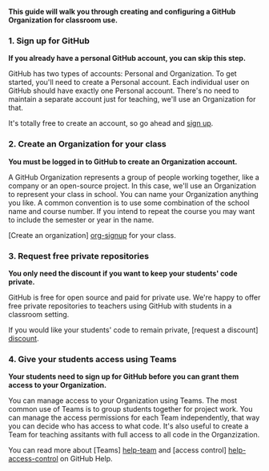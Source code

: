 **This guide will walk you through creating and configuring a GitHub
Organization for classroom use.**

### 1. Sign up for GitHub

**If you already have a personal GitHub account, you can skip this step.**

GitHub has two types of accounts: Personal and Organization. To get started,
you'll need to create a Personal account. Each individual user on GitHub
should have exactly one Personal account. There's no need to maintain a
separate account just for teaching, we'll use an Organization for that.

It's totally free to create an account, so go ahead and [sign up][signup].

### 2. Create an Organization for your class

**You must be logged in to GitHub to create an Organization account.**

A GitHub Organization represents a group of people working together, like a
company or an open-source project. In this case, we'll use an Organization to
represent your class in school. You can name your Organization anything you
like. A common convention is to use some combination of the school name and
course number. If you intend to repeat the course you may want to include the
semester or year in the name.

[Create an organization] [org-signup] for your class.

### 3. Request free private repositories

**You only need the discount if you want to keep your students' code private.**

GitHub is free for open source and paid for private use. We're happy to offer
free private repositories to teachers using GitHub with students in a
classroom setting.

If you would like your students' code to remain private, [request a discount]
[discount].

### 4. Give your students access using Teams

**Your students need to sign up for GitHub before you can grant them access to
your Organization.**

You can manage access to your Organization using Teams. The most common use of
Teams is to group students together for project work. You can manage the
access permissions for each Team independently, that way you can decide who
has access to what code. It's also useful to create a Team for teaching
assitants with full access to all code in the Organzization.

You can read more about [Teams] [help-team] and [access control]
[help-access-control] on GitHub Help.

<!-- Links -->
[discount]: /discount
[help-team]: https://help.github.com/articles/how-do-i-set-up-a-team
[help-access-control]: https://help.github.com/articles/what-are-the-different-access-permissions#organization-accounts
[org-signup]: http://github.com/organizations/new
[signup]: https://github.com/signup
